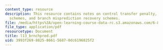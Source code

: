 ```yaml
---
content_type: resource
description: This resource contains notes on control transfer penalty, branch prediction
  schemes, and branch misprediction recovery schemes.
file: /media/https%3A/open-learning-course-data-rc.s3.amazonaws.com/6-823-computer-system-architecture-fall-2005/3993f2698825866156870dc6196825f2_l13_brnchpred.pdf
file_type: application/pdf
resourcetype: Document
title: l13_brnchpred.pdf
uid: 3993f269-8825-8661-5687-0dc6196825f2
---
```

